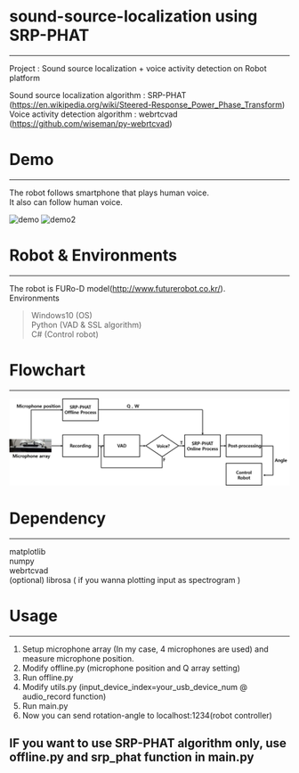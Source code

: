# sound-source-localization using SRP-PHAT
---
Project : Sound source localization + voice activity detection on Robot platform  

Sound source localization algorithm : SRP-PHAT (https://en.wikipedia.org/wiki/Steered-Response_Power_Phase_Transform)  
Voice activity detection algorithm : webrtcvad (https://github.com/wiseman/py-webrtcvad)  

# Demo
---
The robot follows smartphone that plays human voice.  
It also can follow human voice.


![demo](./demo/demo.gif)
![demo2](./demo/demo2.gif)


# Robot & Environments
---
The robot is FURo-D model(http://www.futurerobot.co.kr/).  
Environments  
> Windows10 (OS)  
> Python (VAD & SSL algorithm)  
> C# (Control robot)  


# Flowchart
---
![image1](./demo/image1.png)

# Dependency
---
matplotlib  
numpy  
webrtcvad  
(optional) librosa ( if you wanna plotting input as spectrogram )  


# Usage
---
1. Setup microphone array (In my case, 4 microphones are used) and measure microphone position.
2. Modify offline.py (microphone position and Q array setting)
3. Run offline.py
4. Modify utils.py (input_device_index=your_usb_device_num @ audio_record function)
5. Run main.py
6. Now you can send rotation-angle to localhost:1234(robot controller)


## IF you want to use SRP-PHAT algorithm only, use offline.py and srp_phat function in main.py
